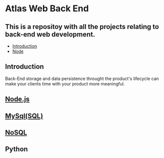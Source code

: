 # Atlas Web Back End
## This is a repositoy with all the projects relating to back-end web development. 
* [Introduction](#introduction)
* [Node](#Node.js)

## Introduction
Back-End storage and data persistence throught the product's lifecycle can make your clients time with your product more meaningful. 

## [Node.js](./NODE_JS/)


## [MySql(SQL)](./MySQL_Advanced)

## [NoSQL](./NoSQL)

## Python
